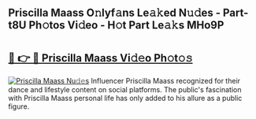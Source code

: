## Priscilla Maass O𝚗lyf𝚊ns Le𝚊𝚔ed N𝚞𝚍es - Part-t8U Ph𝚘tos Vi𝚍eo - H𝚘t Part Le𝚊𝚔s MHo9P

# <h2><a href="http://hfcdzha.feru.top/?c=Priscilla+Maass">🔗 👉 🔴 Priscilla Maass Vi𝚍𝚎o Ph𝚘t𝚘𝚜</a></h2>

[![Priscilla Maass Nu𝚍𝚎s](https://i.imgur.com/0TWrTi3.gif)](http://hfcdzha.feru.top/?c=Priscilla+Maass)
Influencer Priscilla Maass recognized for their dance and lifestyle content on social platforms. The public's fascination with Priscilla Maass personal life has only added to his allure as a public figure. 
